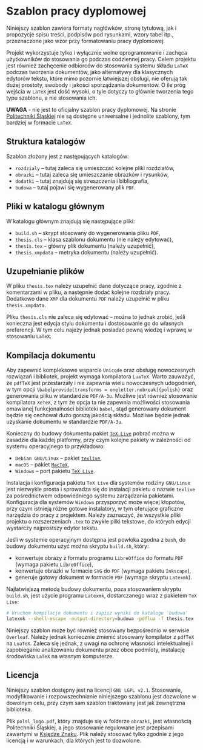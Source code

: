 # Szablon pracy dyplomowej

Niniejszy szablon zawiera formaty nagłówków, stronę tytułową, jak i propozycje spisu treści, podpisów pod rysunkami, wzory tabel itp., przeznaczone jako wzór przy formatowaniu pracy dyplomowej.

Projekt wykorzystuje tylko i wyłącznie wolne oprogramowanie i zachęca użytkowników do stosowania go podczas codziennej pracy. Celem projektu jest również zachęcenie odbiorców do stosowania systemu składu `LaTeX` podczas tworzenia dokumentów, jako alternatywy dla klasycznych edytorów tekstu, które mimo pozornie łatwiejszej obsługi, nie oferują tak dużej prostoty, swobody i jakości sporządzania dokumentów. O ile próg wejścia w `LaTeX` jest dość wysoki, o tyle dotyczy to głównie tworzenia tego typu szablonu, a nie stosowania ich.

**UWAGA** - nie jest to oficjalny szablon pracy dyplomowej. Na stronie [Politechniki Śląskiej](https://www.polsl.pl/) nie są dostępne uniwersalne i jednolite szablony, tym bardziej w formacie `LaTeX`.

## Struktura katalogów

Szablon złożony jest z następujących katalogów:
* `rozdzialy` – tutaj zaleca się umieszczać kolejne pliki rozdziałów,
* `obrazki` – tutaj zaleca się umieszczanie obrazków i rysunków,
* `dodatki` – tutaj znajdują się streszczenia i bibliografia,
* `budowa` – tutaj pojawi się wygenerowany plik `PDF`.

## Pliki w katalogu głównym

W katalogu głównym znajdują się następujące pliki:
* `build.sh` – skrypt stosowany do wygenerowania pliku `PDF`,
* `thesis.cls` – klasa szablonu dokumentu (nie należy edytować),
* `thesis.tex` – główny plik dokumentu (należy uzupełnić),
* `thesis.xmpdata` – metryka dokumentu (należy uzupełnić).

## Uzupełnianie plików

W pliku `thesis.tex` należy uzupełnić dane dotyczące pracy, zgodnie z komentarzami w pliku, a następnie dodać kolejne rozdziały pracy. Dodatkowo dane `XMP` dla dokumentu `PDF` należy uzupełnić w pliku `thesis.xmpdata`.

Pliku `thesis.cls` nie zaleca się edytować – można to jednak zrobić, jeśli konieczna jest edycja stylu dokumentu i dostosowanie go do własnych preferencji. W tym celu najeży jednak posiadać pewną wiedzę i wprawę w stosowaniu `LaTeX`.

## Kompilacja dokumentu

Aby zapewnić kompleksowe wsparcie `Unicode` oraz obsługę nowoczesnych rozwiązań i bibliotek, projekt wymaga kompilatora `LuaTeX`. Warto zauważyć, że `pdfTeX` jest przestarzały i nie zapewnia wielu nowoczesnych udogodnień, w tym opcji `\babelprovide[transforms = oneletter.nobreak]{polish}` oraz generowania pliku w standardzie `PDF/A-3u`. Możliwe jest również stosowanie kompilatora `XeTeX`, z tym że opcja ta nie zapewnia możliwości stosowania omawianej funkcjonalności biblioteki `babel`, stąd generowany dokument będzie się cechował dużo gorszą jakością składu. Możliwe będzie jednak uzyskanie dokumentu w standardzie `PDF/A-3u`.

Konieczny do budowy dokumentu pakiet [`TeX Live`](https://www.tug.org/texlive) pobrać można w zasadzie dla każdej platformy, przy czym kolejne pakiety w zależności od systemu operacyjnego to przykładowo:
* `Debian GNU/Linux` – pakiet [`texlive`](https://wiki.debian.org/TeXLive),
* `macOS` – pakiet [`MacTeX`](https://www.tug.org/mactex),
* `Windows` – port pakietu [`TeX Live`](https://tug.org/texlive/windows.html).

Instalacja i konfiguracja pakietu `TeX Live` dla systemów rodziny `GNU/Linux` jest niezwykle prosta i sprowadza się do instalacji pakietu o nazwie `texlive` za pośrednictwem odpowiedniego systemu zarządzania pakietami. Konfiguracja dla systemów `Windows` przysporzyć może więcej kłopotów, przy czym istnieją różne gotowe instalatory, w tym oferujące graficzne narzędzia do pracy z projektem. Należy zaznaczyć, że wszystkie pliki projektu o rozszerzeniach `.tex` to zwykłe pliki tekstowe, do których edycji wystarczy najprostszy edytor tekstu.

Jeśli w systemie operacyjnym dostępna jest powłoka zgodna z `bash`, do budowy dokumentu użyć można skryptu `build.sh`, który:
* konwertuje obrazy z formatu programu `LibreOffice` do formatu `PDF` (wymaga pakietu `LibreOffice`),
* konwertuje obrazki w formacie `SVG` do `PDF` (wymaga pakietu `Inkscape`),
* generuje gotowy dokument w formacie `PDF` (wymaga skryptu `Latexmk`).

Najłatwiejszą metodą budowy dokumentu, poza stosowaniem skryptu `build.sh`, jest użycie programu `Latexmk`, dostarczanego wraz z pakietem `TeX Live`:
```bash
# Uruchom kompilacje dokumentu i zapisz wyniki do katalogu 'budowa'
latexmk --shell-escape -output-directory=budowa -pdflua -f thesis.tex
```

Niniejszy szablon może być również stosowany bezpośrednio w serwisie `Overleaf`. Należy jednak koniecznie zmienić stosowany kompilator z `pdfTeX` na `LuaTeX`. Zaleca się jednak, z uwagi na ochronę własności intelektualnej i zapobieganie analizowaniu dokumentu przez obce podmioty, instalację środowiska `LaTeX` na własnym komputerze.

## Licencja

Niniejszy szablon dostępny jest na licencji `GNU LGPL v2.1`. Stosowanie, modyfikowanie i rozpowszechnianie niniejszego szablonu jest dozwolone w dowolnym celu, przy czym sam szablon traktowany jest jak zewnętrzna biblioteka.

Plik `polsl_logo.pdf`, który znajduje się w folderze `obrazki`, jest własnością Politechniki Śląskiej, a jego stosowanie regulowane jest przepisami zawartymi w [Księdze Znaku](https://www.polsl.pl/siwps/logo-2/). Plik należy stosować tylko zgodnie z jego licencją i w warunkach, dla których jest to dozwolone.
